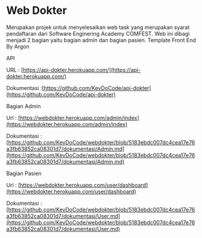 # Web Dokter

Merupakan projek untuk menyelesaikan web task yang merupakan syarat pendaftaran dari Software Enginering Academy COMFEST. Web ini dibagi menjadi 2 bagian yaitu bagian admin dan bagian pasien.
Template Front End By Argon

API

URL : [https://api-dokter.herokuapp.com/](https://api-dokter.herokuapp.com/)

Dokumentasi :[https://github.com/KevDoCode/api-dokter](https://github.com/KevDoCode/api-dokter)

Bagian Admin

Url : [https://webdokter.herokuapp.com/admin/index](https://webdokter.herokuapp.com/admin/index)

Dokumentasi :[https://github.com/KevDoCode/webdokter/blob/5183ebdc007dc4cea17e76a3fb63852ca08301d7/dokumentasi/Admin.md](https://github.com/KevDoCode/webdokter/blob/5183ebdc007dc4cea17e76a3fb63852ca08301d7/dokumentasi/Admin.md)

Bagian Pasien

Url : [https://webdokter.herokuapp.com/user/dashboard](https://webdokter.herokuapp.com/user/dashboard)

Dokumentasi :[https://github.com/KevDoCode/webdokter/blob/5183ebdc007dc4cea17e76a3fb63852ca08301d7/dokumentasi/User.md](https://github.com/KevDoCode/webdokter/blob/5183ebdc007dc4cea17e76a3fb63852ca08301d7/dokumentasi/User.md)
